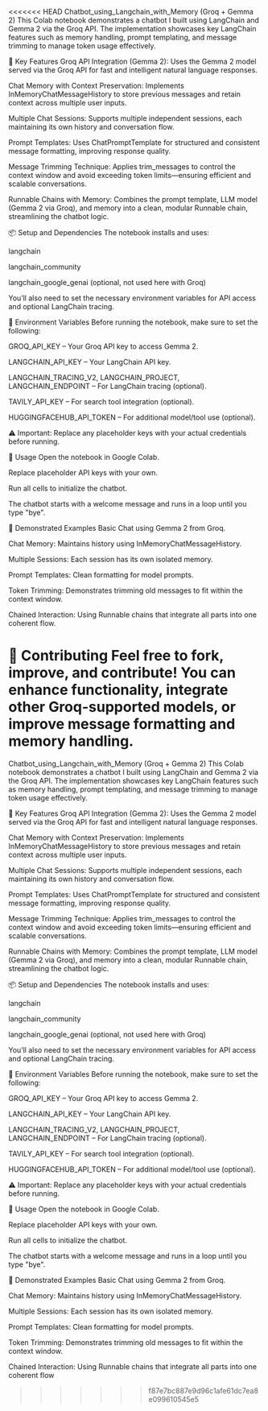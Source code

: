 <<<<<<< HEAD
Chatbot_using_Langchain_with_Memory (Groq + Gemma 2)
This Colab notebook demonstrates a chatbot I built using LangChain and Gemma 2 via the Groq API. The implementation showcases key LangChain features such as memory handling, prompt templating, and message trimming to manage token usage effectively.

🚀 Key Features
Groq API Integration (Gemma 2):
Uses the Gemma 2 model served via the Groq API for fast and intelligent natural language responses.

Chat Memory with Context Preservation:
Implements InMemoryChatMessageHistory to store previous messages and retain context across multiple user inputs.

Multiple Chat Sessions:
Supports multiple independent sessions, each maintaining its own history and conversation flow.

Prompt Templates:
Uses ChatPromptTemplate for structured and consistent message formatting, improving response quality.

Message Trimming Technique:
Applies trim_messages to control the context window and avoid exceeding token limits—ensuring efficient and scalable conversations.

Runnable Chains with Memory:
Combines the prompt template, LLM model (Gemma 2 via Groq), and memory into a clean, modular Runnable chain, streamlining the chatbot logic.

📦 Setup and Dependencies
The notebook installs and uses:

langchain

langchain_community

langchain_google_genai (optional, not used here with Groq)

You’ll also need to set the necessary environment variables for API access and optional LangChain tracing.

🔑 Environment Variables
Before running the notebook, make sure to set the following:

GROQ_API_KEY – Your Groq API key to access Gemma 2.

LANGCHAIN_API_KEY – Your LangChain API key.

LANGCHAIN_TRACING_V2, LANGCHAIN_PROJECT, LANGCHAIN_ENDPOINT – For LangChain tracing (optional).

TAVILY_API_KEY – For search tool integration (optional).

HUGGINGFACEHUB_API_TOKEN – For additional model/tool use (optional).

⚠️ Important: Replace any placeholder keys with your actual credentials before running.

🧠 Usage
Open the notebook in Google Colab.

Replace placeholder API keys with your own.

Run all cells to initialize the chatbot.

The chatbot starts with a welcome message and runs in a loop until you type "bye".

🧪 Demonstrated Examples
Basic Chat using Gemma 2 from Groq.

Chat Memory: Maintains history using InMemoryChatMessageHistory.

Multiple Sessions: Each session has its own isolated memory.

Prompt Templates: Clean formatting for model prompts.

Token Trimming: Demonstrates trimming old messages to fit within the context window.

Chained Interaction: Using Runnable chains that integrate all parts into one coherent flow.

🤝 Contributing
Feel free to fork, improve, and contribute! You can enhance functionality, integrate other Groq-supported models, or improve message formatting and memory handling.
=======
Chatbot_using_Langchain_with_Memory (Groq + Gemma 2)
This Colab notebook demonstrates a chatbot I built using LangChain and Gemma 2 via the Groq API. The implementation showcases key LangChain features such as memory handling, prompt templating, and message trimming to manage token usage effectively.

🚀 Key Features
Groq API Integration (Gemma 2):
Uses the Gemma 2 model served via the Groq API for fast and intelligent natural language responses.

Chat Memory with Context Preservation:
Implements InMemoryChatMessageHistory to store previous messages and retain context across multiple user inputs.

Multiple Chat Sessions:
Supports multiple independent sessions, each maintaining its own history and conversation flow.

Prompt Templates:
Uses ChatPromptTemplate for structured and consistent message formatting, improving response quality.

Message Trimming Technique:
Applies trim_messages to control the context window and avoid exceeding token limits—ensuring efficient and scalable conversations.

Runnable Chains with Memory:
Combines the prompt template, LLM model (Gemma 2 via Groq), and memory into a clean, modular Runnable chain, streamlining the chatbot logic.

📦 Setup and Dependencies
The notebook installs and uses:

langchain

langchain_community

langchain_google_genai (optional, not used here with Groq)

You’ll also need to set the necessary environment variables for API access and optional LangChain tracing.

🔑 Environment Variables
Before running the notebook, make sure to set the following:

GROQ_API_KEY – Your Groq API key to access Gemma 2.

LANGCHAIN_API_KEY – Your LangChain API key.

LANGCHAIN_TRACING_V2, LANGCHAIN_PROJECT, LANGCHAIN_ENDPOINT – For LangChain tracing (optional).

TAVILY_API_KEY – For search tool integration (optional).

HUGGINGFACEHUB_API_TOKEN – For additional model/tool use (optional).

⚠️ Important: Replace any placeholder keys with your actual credentials before running.

🧠 Usage
Open the notebook in Google Colab.

Replace placeholder API keys with your own.

Run all cells to initialize the chatbot.

The chatbot starts with a welcome message and runs in a loop until you type "bye".

🧪 Demonstrated Examples
Basic Chat using Gemma 2 from Groq.

Chat Memory: Maintains history using InMemoryChatMessageHistory.

Multiple Sessions: Each session has its own isolated memory.

Prompt Templates: Clean formatting for model prompts.

Token Trimming: Demonstrates trimming old messages to fit within the context window.

Chained Interaction: Using Runnable chains that integrate all parts into one coherent flow
>>>>>>> f87e7bc887e9d96c1afe61dc7ea8e099610545e5
